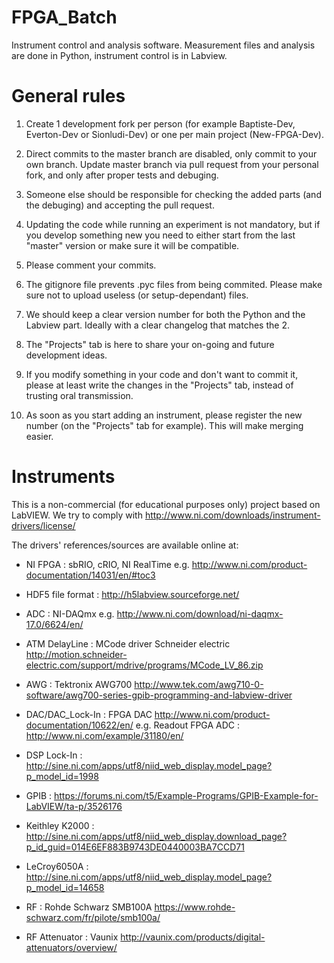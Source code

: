 # FPGA_Batch
Instrument control and analysis software. Measurement files and analysis are done in Python, instrument control is in Labview.

# General rules
1) Create 1 development fork per person (for example Baptiste-Dev, Everton-Dev or Sionludi-Dev) or one per main project (New-FPGA-Dev).

2) Direct commits to the master branch are disabled, only commit to your own branch. Update master branch via pull request from your personal fork, and only after proper tests and debuging. 

3) Someone else should be responsible for checking the added parts (and the debuging) and accepting the pull request.

4) Updating the code while running an experiment is not mandatory, but if you develop something new you need to either start from the last "master" version or make sure it will be compatible.

5) Please comment your commits.

6) The gitignore file prevents .pyc files from being commited. Please make sure not to upload useless (or setup-dependant) files. 

7) We should keep a clear version number for both the Python and the Labview part. Ideally with a clear changelog that matches the 2.

8) The "Projects" tab is here to share your on-going and future development ideas.

9) If you modify something in your code and don't want to commit it, please at least write the changes in the "Projects" tab, instead of trusting oral transmission.

10) As soon as you start adding an instrument, please register the new number (on the "Projects" tab for example). This will make merging easier.

# Instruments
This is a non-commercial (for educational purposes only) project based on LabVIEW.
We try to comply with http://www.ni.com/downloads/instrument-drivers/license/ 

The drivers' references/sources are available online at:

- NI FPGA : sbRIO, cRIO, NI RealTime e.g. http://www.ni.com/product-documentation/14031/en/#toc3
- HDF5 file format : http://h5labview.sourceforge.net/

- ADC : NI-DAQmx e.g. http://www.ni.com/download/ni-daqmx-17.0/6624/en/
- ATM DelayLine : MCode driver Schneider electric http://motion.schneider-electric.com/support/mdrive/programs/MCode_LV_86.zip
- AWG : Tektronix AWG700 http://www.tek.com/awg710-0-software/awg700-series-gpib-programming-and-labview-driver
- DAC/DAC_Lock-In : FPGA DAC http://www.ni.com/product-documentation/10622/en/ e.g. Readout FPGA ADC : http://www.ni.com/example/31180/en/
- DSP Lock-In : http://sine.ni.com/apps/utf8/niid_web_display.model_page?p_model_id=1998
- GPIB : https://forums.ni.com/t5/Example-Programs/GPIB-Example-for-LabVIEW/ta-p/3526176
- Keithley K2000 : http://sine.ni.com/apps/utf8/niid_web_display.download_page?p_id_guid=014E6EF883B9743DE0440003BA7CCD71
- LeCroy6050A : http://sine.ni.com/apps/utf8/niid_web_display.model_page?p_model_id=14658
- RF : Rohde Schwarz SMB100A https://www.rohde-schwarz.com/fr/pilote/smb100a/ 
- RF Attenuator : Vaunix http://vaunix.com/products/digital-attenuators/overview/
